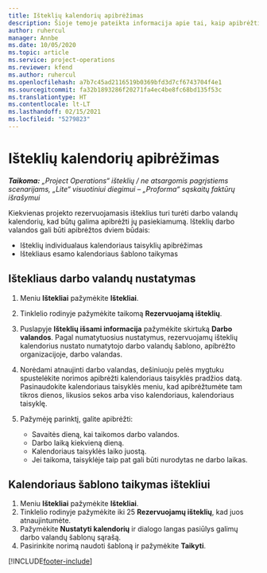 ```yaml
---
title: Išteklių kalendorių apibrėžimas
description: Šioje temoje pateikta informacija apie tai, kaip apibrėžti darbo valandų kalendorius, skirtus „Project Operations“ ištekliams.
author: ruhercul
manager: Annbe
ms.date: 10/05/2020
ms.topic: article
ms.service: project-operations
ms.reviewer: kfend
ms.author: ruhercul
ms.openlocfilehash: a7b7c45ad2116519b0369bfd3d7cf6743704f4e1
ms.sourcegitcommit: fa32b1893286f20271fa4ec4be8fc68bd135f53c
ms.translationtype: HT
ms.contentlocale: lt-LT
ms.lasthandoff: 02/15/2021
ms.locfileid: "5279823"
---
```

# <a name="define-resource-calendars"></a>Išteklių kalendorių apibrėžimas

_**Taikoma:** „Project Operations“ išteklių / ne atsargomis pagrįstiems scenarijams, „Lite“ visuotiniui diegimui – „Proforma“ sąskaitų faktūrų išrašymui_

Kiekvienas projekto rezervuojamasis išteklius turi turėti darbo valandų kalendorių, kad būtų galima apibrėžti jų pasiekiamumą. Išteklių darbo valandos gali būti apibrėžtos dviem būdais: 

   - Išteklių individualaus kalendoriaus taisyklių apibrėžimas
   - Ištekliaus esamo kalendoriaus šablono taikymas

## <a name="define-a-resources-working-hours"></a>Ištekliaus darbo valandų nustatymas

1. Meniu **Ištekliai** pažymėkite **Ištekliai**.
2. Tinklelio rodinyje pažymėkite taikomą **Rezervuojamą išteklių**.
3. Puslapyje **Išteklių išsami informacija** pažymėkite skirtuką **Darbo valandos**. Pagal numatytuosius nustatymus, rezervuojamų išteklių kalendorius nustato numatytojo darbo valandų šablono, apibrėžto organizacijoje, darbo valandas.
4. Norėdami atnaujinti darbo valandas, dešiniuoju pelės mygtuku spustelėkite norimos apibrėžti kalendoriaus taisyklės pradžios datą. Pasinaudokite kalendoriaus taisyklės meniu, kad apibrėžtumėte tam tikros dienos, likusios sekos arba viso kalendoriaus, kalendoriaus taisyklę.
5. Pažymėję parinktį, galite apibrėžti:

    - Savaitės dieną, kai taikomos darbo valandos.
    - Darbo laiką kiekvieną dieną.
    - Kalendoriaus taisyklės laiko juostą.
    - Jei taikoma, taisyklėje taip pat gali būti nurodytas ne darbo laikas.

## <a name="applying-a-calendar-template-to-a-resource"></a>Kalendoriaus šablono taikymas ištekliui

1. Meniu **Ištekliai** pažymėkite **Ištekliai**.
2. Tinklelio rodinyje pažymėkite iki 25 **Rezervuojamų išteklių**, kad juos atnaujintumėte.
3. Pažymėkite **Nustatyti kalendorių** ir dialogo langas pasiūlys galimų darbo valandų šablonų sąrašą.
4. Pasirinkite norimą naudoti šabloną ir pažymėkite **Taikyti**.


[!INCLUDE[footer-include](../includes/footer-banner.md)]